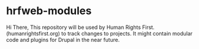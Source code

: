 hrfweb-modules
==============
Hi There, This repository will be used by Human Rights First. (humanrightsfirst.org) to track changes to projects. It might contain modular code and plugins for Drupal in the near future.